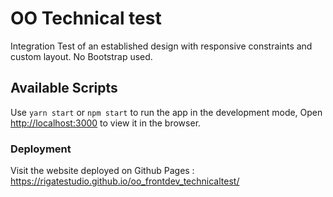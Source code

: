 # OO Technical test

Integration Test of an established design with responsive constraints and custom layout. No Bootstrap used.

## Available Scripts

Use `yarn start` or `npm start` to run the app in the development mode, 
Open [http://localhost:3000](http://localhost:3000) to view it in the browser.

### Deployment

Visit the website deployed on Github Pages : https://rigatestudio.github.io/oo_frontdev_technicaltest/ 
